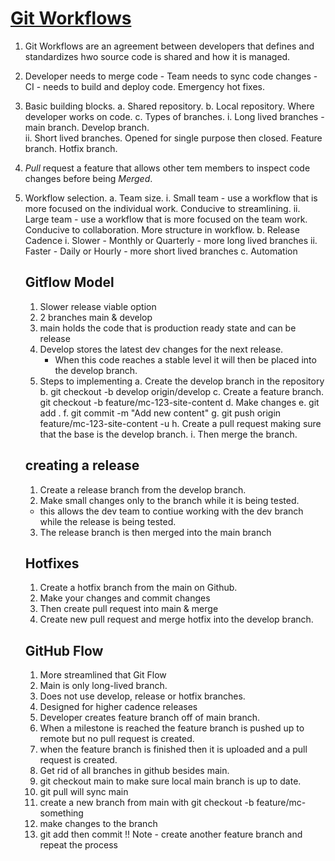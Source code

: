 # [Git Workflows](https://www.linkedin.com/learning/git-workflows/collaborating-more-effectively-with-git-using-workflows?autoplay=true)

1. Git Workflows are an agreement between developers that defines and standardizes hwo source code is shared and how it is managed.
2. Developer needs to merge code - Team needs to sync code changes - CI - needs to build and deploy code.  Emergency hot fixes.
3. Basic building blocks.
  a. Shared repository.
  b. Local repository.  Where developer works on code.
  c. Types of branches. 
      i. Long lived branches - main branch.  Develop branch.  
      ii. Short lived branches. Opened for single purpose then closed.  Feature branch. Hotfix branch. 
4. *Pull* request a feature that allows other tem members to inspect code changes before being *Merged*.
5. Workflow selection.
   a. Team size. 
      i. Small team - use a workflow that is more focused on the individual work. Conducive to streamlining.
      ii. Large team - use a workflow that is more focused on the team work. Conducive to collaboration. More structure in workflow.
   b. Release Cadence
      i. Slower - Monthly or Quarterly - more long lived branches
      ii. Faster - Daily or Hourly - more short lived branches
   c. Automation 

   ## Gitflow Model
   1. Slower release viable option
   2. 2 branches main & develop
   3. main holds the code that is production ready state and can be release
   4. Develop stores the latest dev changes for the next release.
      - When this code reaches a stable level it will then be placed into the develop branch.
   5. Steps to implementing
      a. Create the develop branch in the repository
      b. git checkout -b develop origin/develop
      c. Create a feature branch.   git checkout -b feature/mc-123-site-content
      d. Make changes
      e. git add .
      f. git commit -m "Add new content"
      g. git push origin feature/mc-123-site-content -u
      h. Create a pull request making sure that the base is the develop branch.
      i. Then merge the branch.

   ## creating a release
   1. Create a release branch from the develop branch.
   2. Make small changes only to the branch while it is being tested.
     - this allows the dev team to contiue working with the dev branch while the release is being tested.
   3. The release branch is then merged into the main branch

   ## Hotfixes
   1. Create a hotfix branch from the main on Github. 
   2. Make your changes and commit changes
   3. Then create pull request into main & merge
   4. Create new pull request and merge hotfix into the develop branch.

   ## GitHub Flow
   1. More streamlined that Git Flow
   2. Main is only long-lived branch.
   3. Does not use develop, release or hotfix branches.
   4. Designed for higher cadence releases
   5. Developer creates feature branch off of main branch.
   6. When a milestone is reached the feature branch is pushed up to remote but no pull request is created.
   7. when the feature branch is finished then it is uploaded and a pull request is created.
   8. Get rid of all branches in github besides main.
   9. git checkout main to make sure local main branch is up to date.
   10. git pull will sync main
   11. create a new branch from main with git checkout -b feature/mc-something
   12. make changes to the branch
   13. git add then commit 
      !! Note - create another feature branch and repeat the process